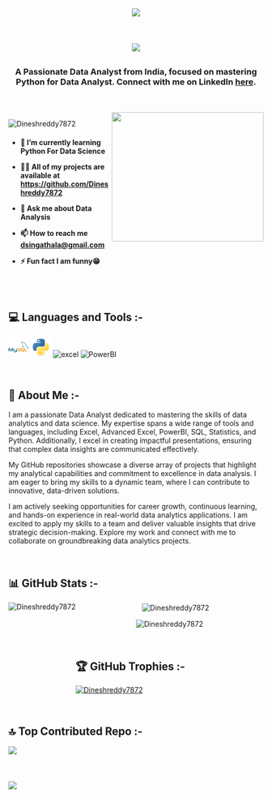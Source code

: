 <div align="center"> <img src="[https://github.com/Dineshreddy7872/Dineshreddy7872/blob/main/GitHub_Banner.png](https://i.pinimg.com/originals/c7/c6/f7/c7c6f7e8b3506ea46261ab7b55fc9faf.gif)"> </div>
<h1 align="center">
    <img src="https://readme-typing-svg.herokuapp.com/?font=Righteous&size=35&center=true&vCenter=true&width=500&height=50&duration=3500&lines=Hey+Everyone!+👋;+I'm+Dinesh+Singathala;" />
</h1>
<h3 align="center">A Passionate Data Analyst from India, focused on mastering Python for Data Analyst. Connect with me on LinkedIn <a href="https://www.linkedin.com/in/reddy-din/" target="_blank">here</a>.</h3>

<br>
<br>
<img align="right" src="https://github.com/nagendravkini/nagendravkini/assets/140932670/f5e638fc-000b-4d0d-88f4-5926a2a221e3" width="300" height="255">
             

<p align="left"> <img src="https://komarev.com/ghpvc/?username=Dineshreddy7872&label=Profile%20views&color=0e75b6&style=flat" alt="Dineshreddy7872" /> </p>

<h4>
  
- 🌱 I’m currently learning **Python For Data Science**

- 👨‍💻 All of my projects are available at **https://github.com/Dineshreddy7872**
  
- 💬 Ask me about **Data Analysis**

- 📫 How to reach me **dsingathala@gmail.com**

- ⚡ Fun fact **I am funny😁**
</h4>

<br>
<br>

## 💻 Languages and Tools :-
<p align="left">
    <a>   
    <a>
        <img src="https://raw.githubusercontent.com/devicons/devicon/master/icons/mysql/mysql-original-wordmark.svg" alt="mysql" width="40" height="40"/>
    </a>
    <a>
        <img src="https://raw.githubusercontent.com/devicons/devicon/master/icons/python/python-original.svg" alt="python" width="40" height="40"/>
    </a>  
    <a>
        <img src="https://github.com/nagendravkini/nagendravkini/assets/140932670/82979a2b-ba4b-44f4-b570-2687106559f4" alt="excel" width="40" height="40"/>
    </a>  
    <a>
        <img src="https://github.com/nagendravkini/nagendravkini/assets/140932670/b1b21ba7-d5d5-4dd4-91da-bfd875766a11" alt="PowerBI" width="40" height="40"/>
    </a>
</p>

<br>

## 👦 About Me :-
I am a passionate Data Analyst dedicated to mastering the skills of data analytics and data science. My expertise spans a wide range of tools and languages, including Excel, Advanced Excel, PowerBI, SQL, Statistics, and Python. Additionally, I excel in creating impactful presentations, ensuring that complex data insights are communicated effectively. 

My GitHub repositories showcase a diverse array of projects that highlight my analytical capabilities and commitment to excellence in data analysis. I am eager to bring my skills to a dynamic team, where I can contribute to innovative, data-driven solutions.

I am actively seeking opportunities for career growth, continuous learning, and hands-on experience in real-world data analytics applications. I am excited to apply my skills to a team and deliver valuable insights that drive strategic decision-making. Explore my work and connect with me to collaborate on groundbreaking data analytics projects.

<br>

## 📊 GitHub Stats :-
<div align=center>
<p><img height=190 align="left" src="https://github-readme-stats.vercel.app/api/top-langs?username=Dineshreddy7872&show_icons=true&locale=en&layout=compact&theme=tokyonight" alt="Dineshreddy7872" /></p>

<p>&nbsp;&nbsp;&nbsp;&nbsp;&nbsp;&nbsp;<img height=190 align="center" src="https://github-readme-stats.vercel.app/api?username=Dineshreddy7872&count_private=true&show_icons=true&theme=tokyonight&rank_icon=github&border_radius=10" alt="Dineshreddy7872" /></p>

<p><img height=190 align="center" src="https://github-readme-streak-stats.herokuapp.com/?user=Dineshreddy7872&theme=tokyonight" alt="Dineshreddy7872" /></p>                                        
</div>

<br>

## 🏆 GitHub Trophies :-
<p align="left"> <a href="https://github.com/ryo-ma/github-profile-trophy"><img src="https://github-profile-trophy.vercel.app/?username=Dineshreddy7872&theme=tokyonight" alt="Dineshreddy7872" /></a> </p>

<br>

## 🔝 Top Contributed Repo :-
![](https://github-contributor-stats.vercel.app/api?username=Dineshreddy7872&limit=5&theme=tokyonight&combine_all_yearly_contributions=true)
<br>
<h1>
    <img src="https://readme-typing-svg.herokuapp.com/?font=Righteous&size=25&Left=true&v=true&Leftwidth=500&height=70&duration=4500&lines=Thanks+For+Visiting!+✌️;+Shoot+me+a+message+on+Linkedin!;+I'm+always+down+to+collab+:);" />
</h1>


